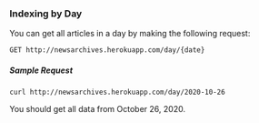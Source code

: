 ### Indexing by Day
You can get all articles in a day by making the following request:

    GET http://newsarchives.herokuapp.com/day/{date}

##### Sample Request

    curl http://newsarchives.herokuapp.com/day/2020-10-26

You should get all data from October 26, 2020.